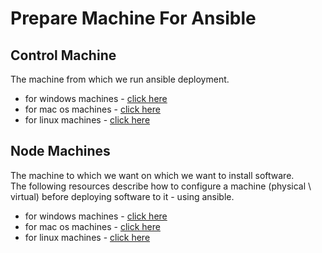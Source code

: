 
# Prepare Machine For Ansible

## Control Machine

The machine from which we run ansible deployment.

* for windows machines - [click here](./windows-control)
* for mac os machines - [click here](./mac-os-control)
* for linux machines - [click here](./linux-control)

## Node Machines

The machine to which we want on which we want to install software. \
The following resources describe how to configure a machine (physical \ virtual) before deploying software to it - using ansible.

* for windows machines - [click here](./windows-node)
* for mac os machines - [click here](./mac-os-node)
* for linux machines - [click here](./linux-node)
